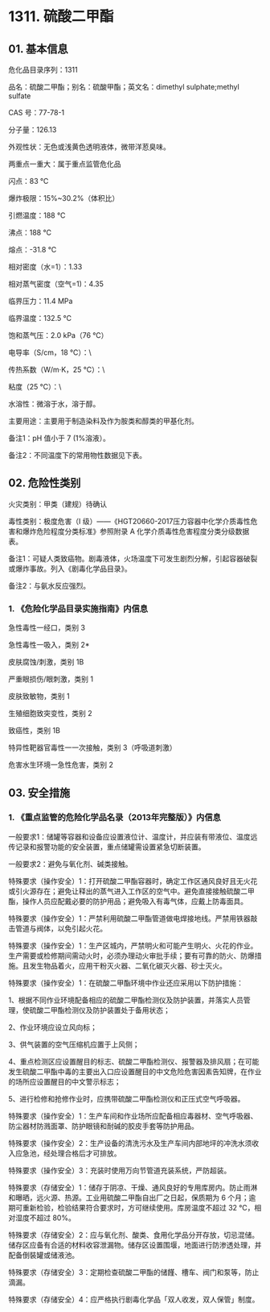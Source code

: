 # 1311. 硫酸二甲酯

## 01. 基本信息

危化品目录序列：1311

品名：硫酸二甲酯；别名：硫酸甲酯；英文名：dimethyl sulphate;methyl sulfate

CAS 号：77-78-1

分子量：126.13

外观性状：无色或浅黄色透明液体，微带洋荵臭味。

两重点一重大：属于重点监管危化品

闪点：83 ℃

爆炸极限：15%~30.2%（体积比）

引燃温度：188 ℃

沸点：188 ℃

熔点：-31.8 ℃

相对密度（水=1）：1.33

相对蒸气密度（空气=1)：4.35

临界压力：11.4 MPa

临界温度：132.5 ℃

饱和蒸气压：2.0 kPa（76 ℃）

电导率（S/cm，18 ℃）：\

传热系数（W/m·K，25 ℃）：\

粘度（25 ℃）：\

水溶性：微溶于水，溶于醇。

主要用途：主要用于制造染料及作为胺类和醇类的甲基化剂。

备注1：pH 值小于 7 (1%溶液）。

备注2：不同温度下的常用物性数据见下表。

## 02. 危险性类别

火灾类别：甲类（建规）待确认

毒性类别：极度危害（I 级）——《HGT20660-2017压力容器中化学介质毒性危害和爆炸危险程度分类标准》参照附录 A 化学介质毒性危害程度分类分级数据表。

备注1：可疑人类致癌物。剧毒液体，火场温度下可发生剧烈分解，引起容器破裂或爆炸事故。列入《剧毒化学品目录》。

备注2：与氨水反应强烈。

### 1. 《危险化学品目录实施指南》内信息

急性毒性一经口，类别 3 

急性毒性一吸入，类别 2* 

皮肤腐蚀/刺激，类别 1B 

严重眼损伤/眼刺激，类别 1 

皮肤致敏物，类别 1 

生殖细胞致突变性，类别 2 

致癌性，类别 1B

特异性靶器官毒性一一次接触，类别 3（呼吸道刺激）

危害水生环境一急性危害，类别 2

## 03. 安全措施

### 1. 《重点监管的危险化学品名录（2013年完整版）》内信息

一般要求1：储罐等容器和设备应设置液位计、温度计，并应装有带液位、温度远传记录和报警功能的安全装置，重点储罐需设置紧急切断装置。

一般要求2：避免与氧化剂、碱类接触。

特殊要求（操作安全）1：打开硫酸二甲酯容器时，确定工作区通风良好且无火花或引火源存在；避免让释出的蒸气进入工作区的空气中。避免直接接触硫酸二甲酯，操作人员应配戴必要的防护用品；避免吸入有毒气体，应戴上防毒面具。

特殊要求（操作安全）1：严禁利用硫酸二甲酯管道做电焊接地线。严禁用铁器敲击管道与阀体，以免引起火花。

特殊要求（操作安全）1：生产区城内，严禁明火和可能产生明火、火花的作业。生产需要或检修期间需动火时，必须办理动火审批手续；要有可靠的防火、防爆措施。且发生物品着火，应用干粉灭火器、二氧化碳灭火器、砂士灭火。

特殊要求（操作安全）1：在硫酸二甲酯环境中作业还应采用以下防护措施：

1、根据不同作业环境配备相应的硫酸二甲酯检测仪及防护装置，并落实人员管理，使硫酸二甲酯检测仪及防护装置处于备用状态；

2、作业环境应设立风向标；

3、供气装置的空气压缩机应置于上风侧；

4、重点检测区应设置醒目的标志、硫酸二甲酯检测仪、报警器及排风扇；在可能发生硫酸二甲酯中毒的主要出入口应设置醒目的中文危险危害因素告知牌，在作业的场所应设置醒目的中文警示标志；

5、进行检修和抢修作业时，应携带硫酸二甲酯检测仪和正压式空气呼吸器。

特殊要求（操作安全）1：生产车间和作业场所应配备相应毒器材、空气呼吸器、防尘器材防溅面罩、防护眼镜和耐碱的胶皮手套等防护用品。

特殊要求（操作安全）2：生产设备的清洗污水及生产车间内部地坪的冲洗水须收入应急池，经处理合格后才可排放。

特殊要求（操作安全）3：充装时使用万向节管道充装系统，严防超装。

特殊要求（存储安全）1：储存于阴凉、干燥、通风良好的专用库房内。防止雨淋和曝晒，远火源、热源。工业用硫酸二甲酯自出厂之日起，保质期为 6 个月；逾期可重新检验，检验结果符合要求时，方可继续使用。库房温度不超过 32 ℃，相对湿度不超过 80%。

特殊要求（存储安全）2：应与氧化剂、酸类、食用化学品分开存放，切忌混储。储存区应备有合适的材料收容泄漏物。储存区设置围堰，地面进行防渗透处理，并配备倒裝罐或储液池。

特殊要求（存储安全）3：定期检查硫酸二甲酯的储饉、槽车、阀门和泵等，防止滴漏。

特殊要求（存储安全）4：应严格执行剧毒化学品「双人收发，双人保管」制度。

